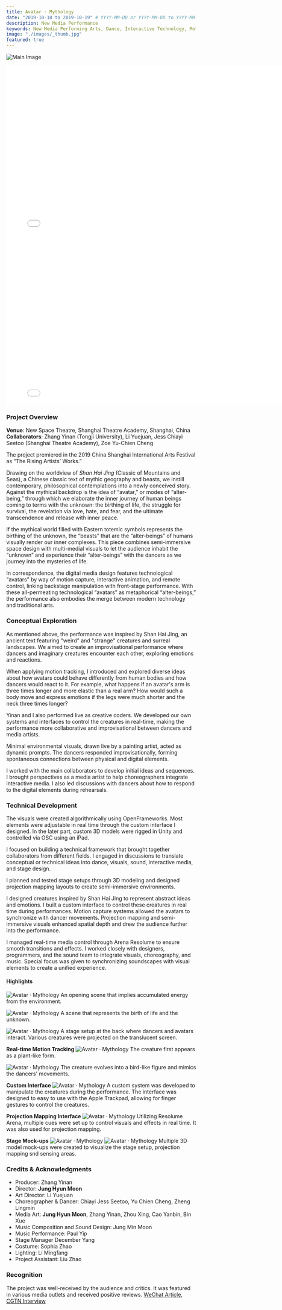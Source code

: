 ```yaml
---
title: Avatar · Mythology
date: "2019-10-18 to 2019-10-19" # YYYY-MM-DD or YYYY-MM-DD to YYYY-MM-DD or YYYY-MM-DD, YYYY-MM-DD, YYYY-MM-DD
description: New Media Performance
keywords: New Media Performing Arts, Dance, Interactive Technology, Motion Tracking, Media Art, Sound Design, 3D Modeling
image: "./images/_thumb.jpg"
featured: true
---
```


![Main Image](./images/_main.jpg)

<iframe width="800" height="450" src="//www.youtube.com/embed/Wl_59HQjO3M?feature=player_detailpage" frameborder="0" allowfullscreen></iframe>

<iframe width="800" height="450" src="//www.youtube.com/embed/mPm63bvD778?feature=player_detailpage" frameborder="0" allowfullscreen></iframe>

### Project Overview

**Venue**: New Space Theatre, Shanghai Theatre Academy, Shanghai, China  
**Collaborators**: Zhang Yinan (Tongji University), Li Yuejuan, Jess Chiayi Seetoo (Shanghai Theatre Academy), Zoe Yu-Chien Cheng

The project premiered in the 2019 China Shanghai International Arts Festival as “The Rising Artists’ Works.”

Drawing on the worldview of _Shan Hai Jing_ (Classic of Mountains and Seas), a Chinese classic text of mythic geography and beasts, we instill contemporary, philosophical contemplations into a newly conceived story. Against the mythical backdrop is the idea of “avatar,” or modes of “alter-being,” through which we elaborate the inner journey of human beings coming to terms with the unknown: the birthing of life, the struggle for survival, the revelation via love, hate, and fear, and the ultimate transcendence and release with inner peace.

If the mythical world filled with Eastern totemic symbols represents the birthing of the unknown, the “beasts” that are the “alter-beings” of humans visually render our inner complexes. This piece combines semi-immersive space design with multi-medial visuals to let the audience inhabit the “unknown” and experience their “alter-beings” with the dancers as we journey into the mysteries of life.

In correspondence, the digital media design features technological “avatars” by way of motion capture, interactive animation, and remote control, linking backstage manipulation with front-stage performance. With these all-permeating technological “avatars” as metaphorical “alter-beings,” the performance also embodies the merge between modern technology and traditional arts.

### Conceptual Exploration

As mentioned above, the performance was inspired by Shan Hai Jing, an ancient text featuring "weird" and "strange" creatures and surreal landscapes. We aimed to create an improvisational performance where dancers and imaginary creatures encounter each other, exploring emotions and reactions.

When applying motion tracking, I introduced and explored diverse ideas about how avatars could behave differently from human bodies and how dancers would react to it. For example, what happens if an avatar's arm is three times longer and more elastic than a real arm? How would such a body move and express emotions if the legs were much shorter and the neck three times longer?

Yinan and I also performed live as creative coders. We developed our own systems and interfaces to control the creatures in real-time, making the performance more collaborative and improvisational between dancers and media artists.

Minimal environmental visuals, drawn live by a painting artist, acted as dynamic prompts. The dancers responded improvisationally, forming spontaneous connections between physical and digital elements.

I worked with the main collaborators to develop initial ideas and sequences. I brought perspectives as a media artist to help choreographers integrate interactive media. I also led discussions with dancers about how to respond to the digital elements during rehearsals.

### Technical Development

The visuals were created algorithmically using OpenFrameworks. Most elements were adjustable in real time through the custom interface I designed. In the later part, custom 3D models were rigged in Unity and controlled via OSC using an iPad.

I focused on building a technical framework that brought together collaborators from different fields. I engaged in discussions to translate conceptual or technical ideas into dance, visuals, sound, interactive media, and stage design.

I planned and tested stage setups through 3D modeling and designed projection mapping layouts to create semi-immersive environments.

I designed creatures inspired by Shan Hai Jing to represent abstract ideas and emotions. I built a custom interface to control these creatures in real time during performances. Motion capture systems allowed the avatars to synchronize with dancer movements. Projection mapping and semi-immersive visuals enhanced spatial depth and drew the audience further into the performance.

I managed real-time media control through Arena Resolume to ensure smooth transitions and effects. I worked closely with designers, programmers, and the sound team to integrate visuals, choreography, and music. Special focus was given to synchronizing soundscapes with visual elements to create a unified experience.

#### Highlights

![Avatar · Mythology](./images/avatar-002.png)
An opening scene that implies accumulated energy from the environment.

![Avatar · Mythology](./images/avatar-003.png)
A scene that represents the birth of life and the unknown.

![Avatar · Mythology](./images/avatar-004.png)
A stage setup at the back where dancers and avatars interact. Various creatures were projected on the translucent screen.

**Real-time Motion Tracking**
![Avatar · Mythology](./images/avatar-005.png)
The creature first appears as a plant-like form.

![Avatar · Mythology](./images/avatar-006.png)
The creature evolves into a bird-like figure and mimics the dancers' movements.

**Custom Interface**
![Avatar · Mythology](./images/avatar-007.png)
A custom system was developed to manipulate the creatures during the performance. The interface was designed to easy to use with the Apple Trackpad, allowing for finger gestures to control the creatures.

**Projection Mapping Interface**
![Avatar · Mythology](./images/avatar-008.png)
Utilizing Resolume Arena, multiple cues were set up to control visuals and effects in real time. It was also used for projection mapping.

**Stage Mock-ups**
![Avatar · Mythology](./images/avatar-009.jpg)
![Avatar · Mythology](./images/avatar-010.jpg)
Multiple 3D model mock-ups were created to visualize the stage setup, projection mapping snd sensing areas.

### Credits & Acknowledgments

- Producer: Zhang Yinan
- Director: **Jung Hyun Moon**
- Art Director: Li Yuejuan
- Choreographer & Dancer: Chiayi Jess Seetoo, Yu Chien Cheng, Zheng Lingmin
- Media Art: **Jung Hyun Moon**, Zhang Yinan, Zhou Xing, Cao Yanbin, Bin Xue
- Music Composition and Sound Design: Jung Min Moon
- Music Performance: Paul Yip
- Stage Manager December Yang
- Costume: Sophia Zhao
- Lighting: Li Mingfang
- Project Assistant: Liu Zhao

### Recognition

The project was well-received by the audience and critics. It was featured in various media outlets and received positive reviews. [WeChat Article](https://mp.weixin.qq.com/s/QxN-pPdxsOR80YqNevGGOg), [CGTN Interview](https://news.cgtn.com/news/2019-10-23/New-media-drama-Fusing-modern-technology-and-traditional-art-L1rGAygL8Q/index.html)
